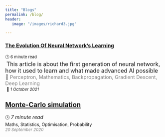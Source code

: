 ```yaml
---
title: "Blogs"
permalink: /blog/
header:
   image: "/images/richard3.jpg"

---
```

### [The Evolution Of Neural Network’s Learning](https://medium.com/@alfarouk.elbaha/the-evolution-of-neural-networks-learning-from-perceptron-s-learning-procedure-to-c0955a0d38fc)
<font size="2">🕓 6 minute read</font>  
<span style="color:white">.</span><font size="4">This article is about the first generation of neural network, how it used to learn and what made advanced AI possible</font>  
<span style="color:grey"><font size="3">🔑 Perceptron, Mathematics, Backpropagation, Gradient Descent, Deep Learning</font></span>  
<span style="color:white">.</span><font size="2">📅</font>*<font size="2"> 1 October 2021</font>*

## [Monte-Carlo simulation](https://alpharouk.github.io/monte-carlo/)
:clock4: *<font size="3">7 minute read</font>*  
Maths, Statistics, Optimisation, Probability  
<span style="color:grey">*<font size="2">20 September 2020</font>*</span>

